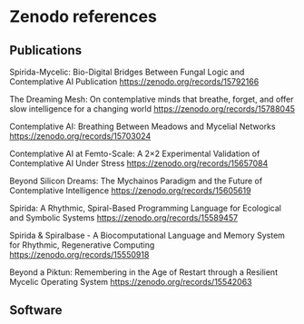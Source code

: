 
# Zenodo references

## Publications

Spirida-Mycelic: Bio-Digital Bridges Between Fungal Logic and Contemplative AI
Publication
https://zenodo.org/records/15792166


The Dreaming Mesh: On contemplative minds that breathe, forget, and offer slow intelligence for a changing world
https://zenodo.org/records/15788045


Contemplative AI: Breathing Between Meadows and Mycelial Networks
https://zenodo.org/records/15703024


Contemplative AI at Femto-Scale: A 2×2 Experimental Validation of Contemplative AI Under Stress
https://zenodo.org/records/15657084


Beyond Silicon Dreams: The Mychainos Paradigm and the Future of Contemplative Intelligence
https://zenodo.org/records/15605619


Spirida: A Rhythmic, Spiral-Based Programming Language for Ecological and Symbolic Systems
https://zenodo.org/records/15589457

Spirida & Spiralbase - A Biocomputational Language and Memory System for Rhythmic, Regenerative Computing
https://zenodo.org/records/15550918

Beyond a Piktun: Remembering in the Age of Restart through a Resilient Mycelic Operating System
https://zenodo.org/records/15542063

## Software







